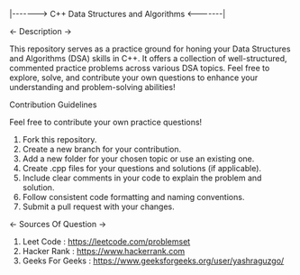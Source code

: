 |-------> C++ Data Structures and Algorithms <-------|

<- Description -> 

This repository serves as a practice ground for honing your Data Structures and Algorithms (DSA) skills in C++. It offers a collection of well-structured, commented practice problems across various DSA topics. Feel free to explore, solve, and contribute your own questions to enhance your understanding and problem-solving abilities!


Contribution Guidelines 

Feel free to contribute your own practice questions! 

1. Fork this repository.
2. Create a new branch for your contribution.
3. Add a new folder for your chosen topic or use an existing one.
4. Create .cpp files for your questions and solutions (if applicable).
5. Include clear comments in your code to explain the problem and solution.
6. Follow consistent code formatting and naming conventions.
7. Submit a pull request with your changes.

<- Sources Of Question ->
1. Leet Code       : https://leetcode.com/problemset
2. Hacker Rank     : https://www.hackerrank.com
3. Geeks For Geeks : https://www.geeksforgeeks.org/user/yashraguzgo/

